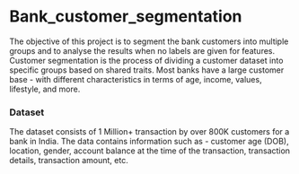 # Bank_customer_segmentation
The objective of this project is to segment the bank customers into multiple groups and to analyse the results when no labels are given for features.
Customer segmentation is the process of dividing a customer dataset into specific groups based on shared traits. Most banks have a large customer base - with different characteristics in terms of age, income, values, lifestyle, and more. 
### Dataset
The dataset consists of 1 Million+ transaction by over 800K customers for a bank in India. The data contains information such as - customer age (DOB), location, gender, account balance at the time of the transaction, transaction details, transaction amount, etc.
